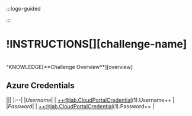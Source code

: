 :::logo-guided

:::

# !INSTRUCTIONS[][challenge-name]
<br>
^KNOWLEDGE[**Challenge Overview**][overview]

## Azure Credentials
|||
|:--|
|*Username*|
| ++@lab.CloudPortalCredential(1).Username++  |
|*Password*|
| ++@lab.CloudPortalCredential(1).Password++  |
